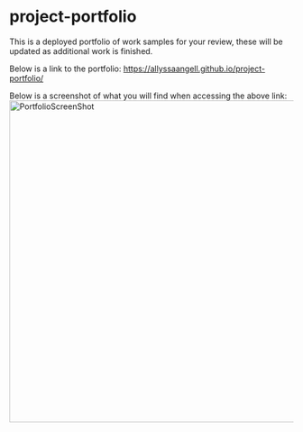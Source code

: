 # project-portfolio

This is a deployed portfolio of work samples for your review, these will be updated as additional work is finished.

Below is a link to the portfolio:
https://allyssaangell.github.io/project-portfolio/

Below is a screenshot of what you will find when accessing the above link:
<img width="571" alt="PortfolioScreenShot" src="https://user-images.githubusercontent.com/86737019/148666648-aaeb2a67-ba4c-41e5-bd04-82bd15eff5ac.png">
